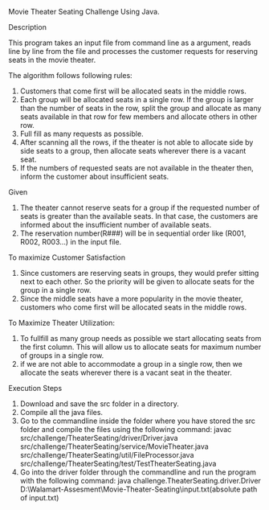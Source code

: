 Movie Theater Seating Challenge Using Java.



Description

This program takes an input file from command line as a argument, reads line by line from the file and processes the customer requests for reserving seats in the movie theater.

The algorithm follows following rules:

1. Customers that come first will be allocated seats in the middle rows.
2. Each group will be allocated seats in a single row. If the group is larger than the number of seats in the row, split the group and allocate as many seats available in that row for few members and allocate others in other row.
3. Full fill as many requests as possible.
4. After scanning all the rows, if the theater is not able to allocate side by side seats to a group, then allocate seats wherever there is a vacant seat.
5. If the numbers of requested seats are not available in the theater then, inform the customer about insufficient seats.


Given

1. The theater cannot reserve seats for a group if the requested number of seats is greater than the available seats. In that case, the customers are informed about the insufficient number of available seats.
2. The reservation number(R###) will be in sequential order like (R001, R002, R003...) in the input file.

To maximize Customer Satisfaction

1. Since customers are reserving seats in groups, they would prefer sitting next to each other. So the  priority will be given to allocate seats for the group in a single row.
2. Since the middle seats have a more popularity in the movie theater, customers who come first will be allocated seats in the middle rows.

To Maximize Theater Utilization:

1. To fullfill as many group needs as possible we start allocating seats from the first column. This will allow us to allocate seats for maximum number of groups in a single row.
2. if we are not able to accommodate a group in a single row, then we allocate the seats wherever there is a vacant seat in the theater.

Execution Steps

1. Download and save the src folder in a directory.
2. Compile all the java files.
3. Go to the commandline inside the folder where you have stored the src folder and compile the files using the following command:
   javac src/challenge/TheaterSeating/driver/Driver.java      src/challenge/TheaterSeating/service/MovieTheater.java      src/challenge/TheaterSeating/util/FileProcessor.java       src/challenge/TheaterSeating/test/TestTheaterSeating.java
4. Go into the driver folder through the commandline and run the program with the following command:
    java challenge.TheaterSeating.driver.Driver D:\Walamart-Assesment\Movie-Theater-Seating\input.txt(absolute path of input.txt)   
